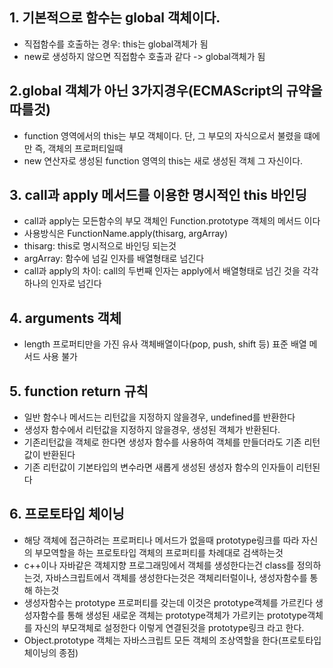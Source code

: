 ## 1. 기본적으로 함수는 global 객체이다.
 - 직접함수를 호출하는 경우: this는 global객체가 됨
 - new로 생성하지 않으면 직접함수 호출과 같다 -> global객체가 됨

## 2.global 객체가 아닌 3가지경우(ECMAScript의 규약을 따를것)
 - function 영역에서의 this는 부모 객체이다. 단, 그 부모의 자식으로서 불렸을 떄에만 즉, 객체의 프로퍼티일때
 - new 연산자로 생성된 function 영역의 this는 새로 생성된 객체 그 자신이다.

## 3. call과 apply 메서드를 이용한 명시적인 this 바인딩
 - call과 apply는 모든함수의 부모 객체인 Function.prototype 객체의 메서드 이다
 - 사용방식은 FunctionName.apply(thisarg, argArray)
 - thisarg: this로 명시적으로 바인딩 되는것
 - argArray: 함수에 넘길 인자를 배열형태로 넘긴다
 - call과 apply의 차이: call의 두번째 인자는 apply에서 배열형태로 넘긴 것을 각각 하나의 인자로 넘긴다

## 4. arguments 객체
 - length 프로퍼티만을 가진 유사 객체배열이다(pop, push, shift 등) 표준 배열 메서드 사용 불가

## 5. function return 규칙
 - 일반 함수나 메서드는 리턴값을 지정하지 않을경우, undefined를 반환한다
 - 생성자 함수에서 리턴값을 지정하지 않을경우, 생성된 객체가 반환된다.
 - 기존리턴값을 객체로 한다면 생성자 함수를 사용하여 객체를 만들더라도 기존 리턴값이 반환된다
 - 기존 리턴값이 기본타입의 변수라면 새롭게 생성된 생성자 함수의 인자들이 리턴된다

## 6. 프로토타입 체이닝
 - 해당 객체에 접근하려는 프로퍼티나 메서드가 없을때 prototype링크를 따라 자신의 부모역할을 하는 프로토타입 객체의 프로퍼티를 차례대로 검색하는것
 - c++이나 자바같은 객체지향 프로그래밍에서 객체를 생성한다는건 class를 정의하는것, 자바스크립트에서 객체를 생성한다는것은 객체리터럴이나, 생성자함수를 통해 하는것
 - 생성자함수는 prototype 프로퍼티를 갖는데 이것은 prototype객체를 가르킨다 생성자함수를 통해 생성된 새로운 객체는 prototype객체가 가르키는 prototype객체를 자신의 부모객체로 설정한다 이렇게 연결된것을 prototype링크 라고 한다.
 - Object.prototype 객체는 자바스크립트 모든 객체의 조상역할을 한다(프로토타입 체이닝의 종점)